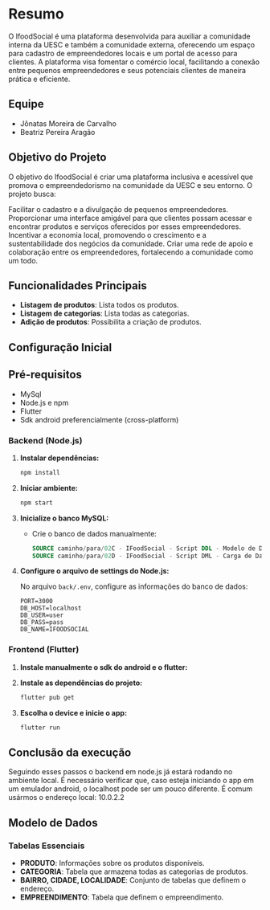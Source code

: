 # Resumo

O IfoodSocial é uma plataforma desenvolvida para auxiliar a comunidade interna da UESC e também a comunidade externa, oferecendo um espaço para cadastro de empreendedores locais e um portal de acesso para clientes. A plataforma visa fomentar o comércio local, facilitando a conexão entre pequenos empreendedores e seus potenciais clientes de maneira prática e eficiente.

## Equipe

- Jônatas Moreira de Carvalho
- Beatriz Pereira Aragão

## Objetivo do Projeto

O objetivo do IfoodSocial é criar uma plataforma inclusiva e acessível que promova o empreendedorismo na comunidade da UESC e seu entorno. O projeto busca:

Facilitar o cadastro e a divulgação de pequenos empreendedores.
Proporcionar uma interface amigável para que clientes possam acessar e encontrar produtos e serviços oferecidos por esses empreendedores.
Incentivar a economia local, promovendo o crescimento e a sustentabilidade dos negócios da comunidade.
Criar uma rede de apoio e colaboração entre os empreendedores, fortalecendo a comunidade como um todo.

## Funcionalidades Principais

- **Listagem de produtos**: Lista todos os produtos.
- **Listagem de categorias**: Lista todas as categorias.
- **Adição de produtos**: Possibilita a criação de produtos.

## Configuração Inicial

## Pré-requisitos

- MySql
- Node.js e npm
- Flutter
- Sdk android preferencialmente (cross-platform)

### Backend (Node.js)

1. **Instalar dependências:**

    ```sh
    npm install
    ```

2. **Iniciar ambiente:**

    ```sh
    npm start
    ```

3. **Inicialize o banco MySQL:**

    - Crie o banco de dados manualmente:

        ```sql
        SOURCE caminho/para/02C - IFoodSocial - Script DDL - Modelo de Dados.sql;
        SOURCE caminho/para/02D - IFoodSocial - Script DML - Carga de Dados.sql;
        ```

4. **Configure o arquivo de settings do Node.js:**

    No arquivo `back/.env`, configure as informações do banco de dados:

    ```
    PORT=3000
    DB_HOST=localhost
    DB_USER=user
    DB_PASS=pass
    DB_NAME=IFOODSOCIAL
    ```

### Frontend (Flutter)

1. **Instale manualmente o sdk do android e o flutter:**

2. **Instale as dependências do projeto:**

    ```sh
    flutter pub get
    ```

3. **Escolha o device e inicie o app:**

    ```sh
    flutter run
    ```

## Conclusão da execução

Seguindo esses passos o backend em node.js já estará rodando no ambiente local. É necessário verificar que, caso esteja iniciando o app em um emulador android, o localhost pode ser um pouco diferente. É comum usármos o endereço local: 10.0.2.2

## Modelo de Dados

### Tabelas Essenciais

- **PRODUTO**: Informações sobre os produtos disponíveis.
- **CATEGORIA**: Tabela que armazena todas as categorias de produtos.
- **BAIRRO, CIDADE, LOCALIDADE**: Conjunto de tabelas que definem o endereço.
- **EMPREENDIMENTO**: Tabela que definem o empreendimento.

